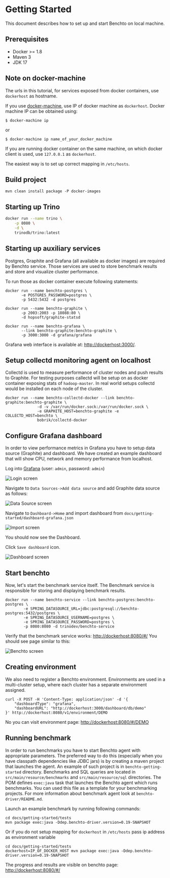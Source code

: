 # Getting Started

This document describes how to set up and start Benchto on local machine.

## Prerequisites

* Docker >= 1.8
* Maven 3
* JDK 17

## Note on docker-machine

The urls in this tutorial, for services exposed from docker containers, use `dockerhost` as hostname.

If you use [docker-machine](https://docs.docker.com/machine/overview/), use IP of docker machine as `dockerhost`. Docker machine IP can be obtained using:
```
$ docker-machine ip
```
or
```
$ docker-machine ip name_of_your_docker_machine
```

If you are running docker container on the same machine, on which docker client is used, use `127.0.0.1` as `dockerhost`.

The easiest way is to set up correct mapping in `/etc/hosts`.

## Build project

```
mvn clean install package -P docker-images
```

## Starting up Trino

```sh
docker run --name trino \
    -p 8080 \
    -d \
    trinodb/trino:latest
```

## Starting up auxiliary services

Postgres, Graphite and Grafana (all available as docker images) are required by Benchto service.
Those services are used to store benchmark results and store and visualize cluster performance.

To run those as docker container execute following statements:

```
docker run --name benchto-postgres \
       -e POSTGRES_PASSWORD=postgres \
       -p 5432:5432 -d postgres

docker run --name benchto-graphite \
       -p 2003:2003 -p 18088:80 \
       -d hopsoft/graphite-statsd

docker run --name benchto-grafana \
       --link benchto-graphite:benchto-graphite \
       -p 3000:3000 -d grafana/grafana
```

Grafana web interface is available at: [http://dockerhost:3000/](http://dockerhost:3000/).

## Setup collectd monitoring agent on localhost

Collectd is used to measure performance of cluster nodes and push results to Graphite.
For testing purposes callectd will be setup on as docker container exposing stats of `hadoop-master`.
In real world setups collectd would be installed on each node of the cluster.

```
docker run --name benchto-collectd-docker --link benchto-graphite:benchto-graphite \
              -d -v /var/run/docker.sock:/var/run/docker.sock \
              -e GRAPHITE_HOST=benchto-graphite -e COLLECTD_HOST=benchto \
              bobrik/collectd-docker
```

## Configure Grafana dashboard

In order to view performance metrics in Grafana you have to setup
data source (Graphite) and dashboard. We have created an example
dashboard that will show CPU, network and memory performance from localhost.

Log into [Grafana](http://dockerhost:3000/) (user: ``admin``, password: ``admin``)

![Login screen](images/login.png)

Navigate to ``Data Sources->Add data source`` and add Graphite data source as follows:

![Data Source screen](images/data_source.png)

Navigate to ``Dashboard->Home`` and import dashboard from ``docs/getting-started/dashboard-grafana.json``

![Import screen](images/import_dashboard.png)

You should now see the Dashboard.

Click ``Save dashboard`` icon.

![Dashboard screen](images/dashboard.png)

## Start benchto

Now, let's start the benchmark service itself. The Benchmark service is responsible
for storing and displaying benchmark results.

```
docker run --name benchto-service --link benchto-postgres:benchto-postgres \
        -e SPRING_DATASOURCE_URL=jdbc:postgresql://benchto-postgres:5432/postgres \
        -e SPRING_DATASOURCE_USERNAME=postgres \
        -e SPRING_DATASOURCE_PASSWORD=postgres \
        -p 8080:8080 -d trinodev/benchto-service
```

Verify that the benchmark service works: [http://dockerhost:8080/#/](http://dockerhost:8080/#/)
You should see page similar to this:

![Benchto screen](images/benchto_entry.png)

## Creating environment

We also need to register a Benchto environment. Environments are
used in a multi-cluster setup, where each cluster has a separate
environment assigned.

```
curl -X POST -H 'Content-Type: application/json' -d '{
    "dashboardType": "grafana",
    "dashboardURL": "http://dockerhost:3000/dashboard/db/demo"
}' http://dockerhost:8080/v1/environment/DEMO
```

No you can visit environment page: [http://dockerhost:8080/#/DEMO](http://dockerhost:8080/#/DEMO)

## Running benchmark

In order to run benchmarks you have to start Benchto agent with appropriate parameters.
The preferred way to do this (especially when you have classpath dependencies like JDBC jars)
is by creating a maven project that launches the agent. An example of such project is
in `benchto-getting-started` directory. Benchmarks and SQL queries are located in
`src/main/resource/benchmarks` and `src/main/resource/sql` directories. The POM defines
`exec:java` task that launches the Benchto agent which runs benchmarks. You can used
this file as a template for your benchmarking projects. For more information about
benchmark agent look at `benchto-driver/README.md`.

Launch an example benchmark by running following commands:

```
cd docs/getting-started/tests
mvn package exec:java -Ddep.benchto-driver.version=0.19-SNAPSHOT
```
Or if you do not setup mapping for `dockerhost` in `/etc/hosts` pass ip address as environment variable
```
cd docs/getting-started/tests
dockerhost=IP_OF_DOCKER_HOST mvn package exec:java -Ddep.benchto-driver.version=0.19-SNAPSHOT

```

The progress and results are visible on benchto page: [http://dockerhost:8080/#/](http://dockerhost:8080/#/DEMO)


